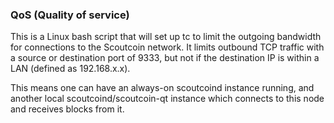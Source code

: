 ### QoS (Quality of service) ###

This is a Linux bash script that will set up tc to limit the outgoing bandwidth for connections to the Scoutcoin network. It limits outbound TCP traffic with a source or destination port of 9333, but not if the destination IP is within a LAN (defined as 192.168.x.x).

This means one can have an always-on scoutcoind instance running, and another local scoutcoind/scoutcoin-qt instance which connects to this node and receives blocks from it.
